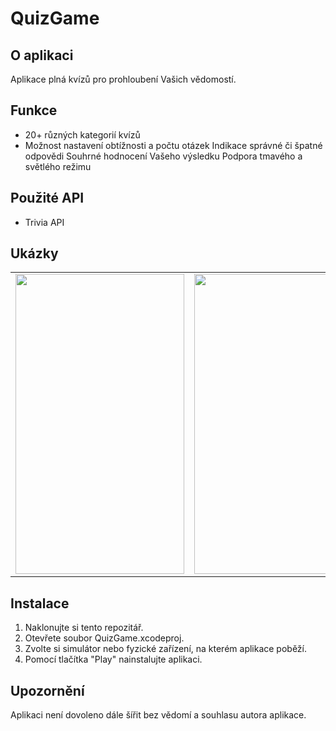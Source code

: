 # QuizGame

## O aplikaci
Aplikace plná kvízů pro prohloubení Vašich vědomostí.

## Funkce
* 20+ různých kategorií kvízů
* Možnost nastavení obtížnosti a počtu otázek
Indikace správné či špatné odpovědi
Souhrné hodnocení Vašeho výsledku
Podpora tmavého a světlého režimu

## Použité API
* Trivia API

## Ukázky
<table>
  <tr>
    <td><img src="https://drive.google.com/uc?export=view&id=1J4vnKRj4g_G_wnORMBElfcjmlNC8mOT0" width=270 height=480></td>
    <td><img src="https://drive.google.com/uc?export=view&id=19xmSDhSL1I-BEBwK7lQQdoZzEvoYq2hY" width=270 height=480></td>
    <td><img src="https://drive.google.com/uc?export=view&id=1afcOUvyuNDWeOhyXh7Fs9_lkR4ecs8-k" width=270 height=480></td>
    <td><img src="https://drive.google.com/uc?export=view&id=1D2A4uwEUlr1bCpsjAKS2E6geWZU5gcL5" width=270 height=480></td>
    <td><img src="https://drive.google.com/uc?export=view&id=1a6WazSmyHbnqKPFouhZKVVZknjFkAlZI" width=270 height=480></td>
    <td><img src="https://drive.google.com/uc?export=view&id=1PbwJmEsX91mFgJlbPt-4_TN6qitqP9HR" width=270 height=480></td>
  </tr>
 </table>

## Instalace
1. Naklonujte si tento repozitář.
2. Otevřete soubor QuizGame.xcodeproj.
3. Zvolte si simulátor nebo fyzické zařízení, na kterém aplikace poběží.
4. Pomocí tlačítka "Play" nainstalujte aplikaci.

## Upozornění
Aplikaci není dovoleno dále šířit bez vědomí a souhlasu autora aplikace.
